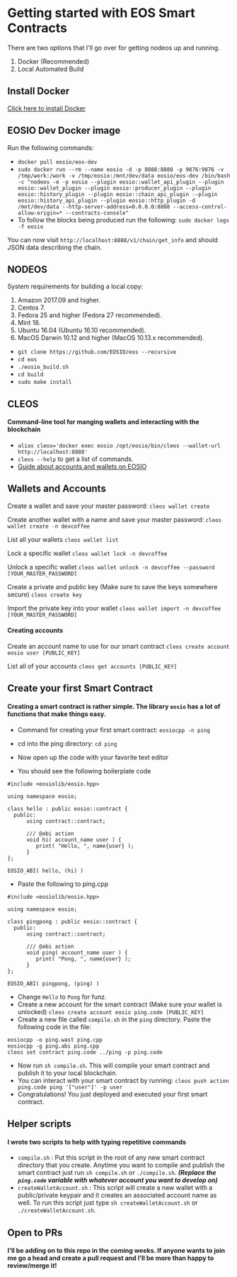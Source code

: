 # Getting started with EOS Smart Contracts
There are two options that I'll go over for getting nodeos up and running.
1. Docker (Recommended)
2. Local Automated Build

## Install Docker
[Click here to install Docker](https://docs.docker.com/install/)

## EOSIO Dev Docker image
Run the following commands:
- `docker pull eosio/eos-dev`
- `sudo docker run --rm --name eosio -d -p 8888:8888 -p 9876:9876 -v /tmp/work:/work -v /tmp/eosio:/mnt/dev/data eosio/eos-dev /bin/bash -c "nodeos -e -p eosio --plugin eosio::wallet_api_plugin --plugin eosio::wallet_plugin --plugin eosio::producer_plugin --plugin eosio::history_plugin --plugin eosio::chain_api_plugin --plugin eosio::history_api_plugin --plugin eosio::http_plugin -d /mnt/dev/data --http-server-address=0.0.0.0:8888 --access-control-allow-origin=* --contracts-console"`
- To follow the blocks being produced run the following: `sudo docker logs -f eosio`

You can now visit `http://localhost:8888/v1/chain/get_info` and should JSON data describing the chain.

## NODEOS

System requirements for building a local copy:
1. Amazon 2017.09 and higher.
2. Centos 7.
3. Fedora 25 and higher (Fedora 27 recommended).
4. Mint 18.
5. Ubuntu 16.04 (Ubuntu 16.10 recommended).
6. MacOS Darwin 10.12 and higher (MacOS 10.13.x recommended).

- `git clone https://github.com/EOSIO/eos --recursive`
- `cd eos`
- `./eosio_build.sh`
- `cd build`
- `sudo make install`


## CLEOS
#### Command-line tool for manging wallets and interacting with the blockchain
- `alias cleos='docker exec eosio /opt/eosio/bin/cleos --wallet-url http://localhost:8888'`
- `cleos --help` to get a list of commands.
- [Guide about accounts and wallets on EOSIO](https://developers.eos.io/eosio-nodeos/docs/learn-about-wallets-keys-and-accounts-with-cleos)

## Wallets and Accounts
Create a wallet and save your master password:
`cleos wallet create`

Create another wallet with a name and save your master password:
`cleos wallet create -n devcoffee`

List all your wallets
`cleos wallet list`

Lock a specific wallet
`cleos wallet lock -n devcoffee`

Unlock a specific wallet
`cleos wallet unlock -n devcoffee --password [YOUR_MASTER_PASSWORD]`

Create a private and public key (Make sure to save the keys somewhere secure)
`cleos create key`

Import the private key into your wallet
`cleos wallet import -n devcoffee [YOUR_MASTER_PASSWORD]`

#### Creating accounts

Create an account name to use for our smart contract
`cleos create account eosio user [PUBLIC_KEY]`

List all of your accounts
`cleos get accounts [PUBLIC_KEY]`

## Create your first Smart Contract
#### Creating a smart contract is rather simple. The library `eosio` has a lot of functions that make things easy.

- Command for creating your first smart contract:  `eosiocpp -n ping`
- cd into the ping directory: `cd ping`
- Now open up the code with your favorite text editor

- You should see the following boilerplate code
```
#include <eosiolib/eosio.hpp>

using namespace eosio;

class hello : public eosio::contract {
  public:
      using contract::contract;

      /// @abi action
      void hi( account_name user ) {
         print( "Hello, ", name{user} );
      }
};

EOSIO_ABI( hello, (hi) )
```

- Paste the following to ping.cpp
```
#include <eosiolib/eosio.hpp>

using namespace eosio;

class pingpong : public eosio::contract {
  public:
      using contract::contract;

      /// @abi action
      void ping( account_name user ) {
         print( "Pong, ", name{user} );
      }
};

EOSIO_ABI( pingpong, (ping) )
```

- Change `Hello` to `Pong` for funz.
- Create a new account for the smart contract (Make sure your wallet is unlocked) `cleos create account eosio ping.code [PUBLIC_KEY]`
- Create a new file called `compile.sh` in the `ping` directory. Paste the following code in the file:
```
eosiocpp -o ping.wast ping.cpp
eosiocpp -g ping.abi ping.cpp
cleos set contract ping.code ../ping -p ping.code
```
- Now run `sh compile.sh`. This will compile your smart contract and publish it to your local blockchain.
- You can interact with your smart contract by running: `cleos push action ping.code ping '["user"]' -p user`
- Congratulations! You just deployed and executed your first smart contract.

## Helper scripts
#### I wrote two scripts to help with typing repetitive commands

- `compile.sh` : Put this script in the root of any new smart contract directory that you create. Anytime you want to compile and publish the smart contract just run `sh compile.sh` or `./compile.sh`. ***(Replace the `ping.code` variable with whatever account you want to develop on)***
- `createWalletAccount.sh` : This script will create a new wallet with a public/private keypair and it creates an associated account name as well. To run this script just type `sh createWalletAccount.sh` or `./createWalletAccount.sh`.

## Open to PRs
#### I'll be adding on to this repo in the coming weeks. If anyone wants to join me go a head and create a pull request and I'll be more than happy to review/merge it!
